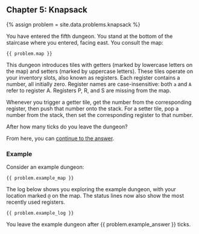 ## Chapter 5: Knapsack

{% assign problem = site.data.problems.knapsack %}

You have entered the fifth dungeon. You stand at the bottom of the staircase where you entered, facing east. You consult the map:

```
{{ problem.map }}
```

This dungeon introduces tiles with getters (marked by lowercase letters on the map) and setters (marked by uppercase letters). These tiles operate on your inventory slots, also known as registers. Each register contains a number, all initially zero. Register names are case-insensitive: both `a` and `A` refer to register A. Registers P, R, and S are missing from the map.

Whenever you trigger a getter tile, get the number from the corresponding register, then push that number onto the stack. For a setter tile, pop a number from the stack, then set the corresponding register to that number.

After how many ticks do you leave the dungeon?

From here, you can [continue to the answer](../../answers/chapters/05/knapsack.md).


### Example

Consider an example dungeon:

```
{{ problem.example_map }}
```

The log below shows you exploring the example dungeon, with your location marked `@` on the map. The status lines now also show the most recently used registers.

```
{{ problem.example_log }}
```

You leave the example dungeon after {{ problem.example_answer }} ticks.
